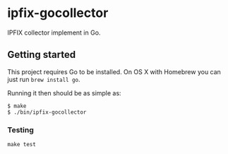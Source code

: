 # ipfix-gocollector

IPFIX collector implement in Go.

## Getting started

This project requires Go to be installed. On OS X with Homebrew you can just run `brew install go`.

Running it then should be as simple as:

```console
$ make
$ ./bin/ipfix-gocollector
```

### Testing

``make test``